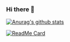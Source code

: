 ### Hi there 👋


[![Anurag's github stats](https://github-readme-stats.vercel.app/api?username=gustavo-mendel&theme=algolia&show_icons=true)](https://github.com/anuraghazra/github-readme-stats)

[![ReadMe Card](https://github-readme-stats.vercel.app/api/pin/?username=gustavo-mendel&repo=jogos-com-python&theme=algolia&show_icons=true)](https://github.com/anuraghazra/github-readme-stats)

<!--
**gustavo-mendel/gustavo-mendel** is a ✨ _special_ ✨ repository because its `README.md` (this file) appears on your GitHub profile.

Here are some ideas to get you started:

- 🔭 I’m currently working on ...
- 🌱 I’m currently learning ...
- 👯 I’m looking to collaborate on ...
- 🤔 I’m looking for help with ...
- 💬 Ask me about ...
- 📫 How to reach me: ...
- 😄 Pronouns: ...
- ⚡ Fun fact: ...
-->
